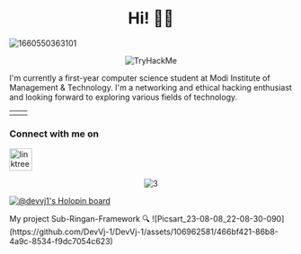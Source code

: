 <div align="center"> <h1> Hi! 👋🏻</h1> </div>

![1660550363101](https://user-images.githubusercontent.com/106962581/184598613-8b6a065b-a77f-4293-9f88-515cd1026b42.jpg)

<div align="center">
<img src="https://tryhackme-badges.s3.amazonaws.com/Devvj1.png" alt="TryHackMe">
</div>
  
I'm currently a first-year computer science student at Modi Institute of Management & Technology. I'm a networking and ethical hacking enthusiast and looking forward to exploring various fields of technology.

<div align="center">
<table>
  <tr>
    <td><img src="https://github-readme-stats.vercel.app/api/top-langs?username=DevVj-1&show_icons=true&line_height=10&title_color=00ff00&icon_color=2234AE&text_color=00ff00&bg_color=0,000000,130F40" alt="" /></td>
    <td><img align="center" src="https://github-readme-stats.vercel.app/api?username=DevVj-1&include_all_commits=true&count_private=true&show_icons=true&line_height=20&title_color=00ff00&icon_color=2234AE&text_color=00ff00&bg_color=0,000000,130F40" alt=""></td>
  </tr>
</table>
</div>

### Connect with me on 
<p align="left">
<a href="https://www.linkedin.com/in/dev-vijay-5775b7243/" target="blank"><img align="center" src="https://user-images.githubusercontent.com/106962581/181273842-b7db3193-c908-4eed-8007-d3a1d6e7d5e9.png" alt="linktree" height="40" width="40" /></a>
</p>

<div align="center">

![3](https://user-images.githubusercontent.com/106962581/185757410-003d08c5-6a71-4912-81eb-8f00171a50de.gif)

</div>

[![@devvj1's Holopin board](https://holopin.me/devvj1)](https://holopin.io/@devvj1)

</h1>My project Sub-Ringan-Framework 🔍 </h1>
![Picsart_23-08-08_22-08-30-090](https://github.com/DevVj-1/DevVj-1/assets/106962581/466bf421-86b8-4a9c-8534-f9dc7054c623)
